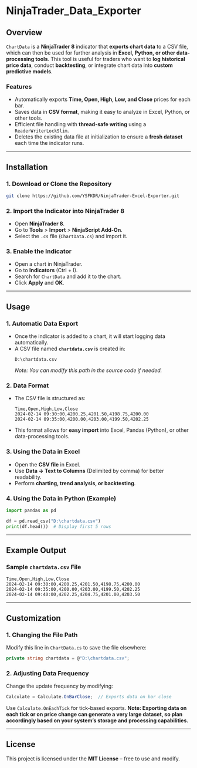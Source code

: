 # NinjaTrader_Data_Exporter
## Overview
`ChartData` is a **NinjaTrader 8** indicator that **exports chart data** to a CSV file, which can then be used for further analysis in **Excel, Python, or other data-processing tools**. This tool is useful for traders who want to **log historical price data**, conduct **backtesting**, or integrate chart data into **custom predictive models**.

### Features
- Automatically exports **Time, Open, High, Low, and Close** prices for each bar.
- Saves data in **CSV format**, making it easy to analyze in Excel, Python, or other tools.
- Efficient file handling with **thread-safe writing** using a `ReaderWriterLockSlim`.
- Deletes the existing data file at initialization to ensure a **fresh dataset** each time the indicator runs.

---

## Installation
### 1. Download or Clone the Repository
```sh
git clone https://github.com/YSFKDR/NinjaTrader-Excel-Exporter.git
```

### 2. Import the Indicator into NinjaTrader 8
- Open **NinjaTrader 8**.
- Go to **Tools** > **Import** > **NinjaScript Add-On**.
- Select the `.cs` file (`ChartData.cs`) and import it.

### 3. Enable the Indicator
- Open a chart in NinjaTrader.
- Go to **Indicators** (Ctrl + I).
- Search for `ChartData` and add it to the chart.
- Click **Apply** and **OK**.

---

## Usage
### 1. Automatic Data Export
- Once the indicator is added to a chart, it will start logging data automatically.
- A CSV file named **`chartdata.csv`** is created in:
  ```
  D:\chartdata.csv
  ```
  *Note: You can modify this path in the source code if needed.*

### 2. Data Format
- The CSV file is structured as:
  ```csv
  Time,Open,High,Low,Close
  2024-02-14 09:30:00,4200.25,4201.50,4198.75,4200.00
  2024-02-14 09:35:00,4200.00,4203.00,4199.50,4202.25
  ```
- This format allows for **easy import** into Excel, Pandas (Python), or other data-processing tools.

### 3. Using the Data in Excel
- Open the **CSV file** in Excel.
- Use **Data → Text to Columns** (Delimited by comma) for better readability.
- Perform **charting, trend analysis, or backtesting**.

### 4. Using the Data in Python (Example)
```python
import pandas as pd

df = pd.read_csv("D:\chartdata.csv")
print(df.head())  # Display first 5 rows
```

---

## Example Output
### Sample `chartdata.csv` File
```csv
Time,Open,High,Low,Close
2024-02-14 09:30:00,4200.25,4201.50,4198.75,4200.00
2024-02-14 09:35:00,4200.00,4203.00,4199.50,4202.25
2024-02-14 09:40:00,4202.25,4204.75,4201.00,4203.50
```

---

## Customization
### 1. Changing the File Path
Modify this line in `ChartData.cs` to save the file elsewhere:
```csharp
private string chartdata = @"D:\chartdata.csv";
```

### 2. Adjusting Data Frequency
Change the update frequency by modifying:
```csharp
Calculate = Calculate.OnBarClose;  // Exports data on bar close
```
Use `Calculate.OnEachTick` for tick-based exports. **Note: Exporting data on each tick or on price change can generate a very large dataset, so plan accordingly based on your system’s storage and processing capabilities.**

---

## License
This project is licensed under the **MIT License** – free to use and modify.
